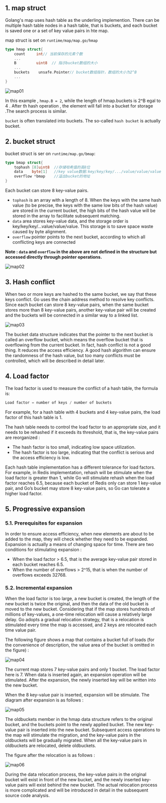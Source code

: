 ## 1. map struct

Golang's map uses hash table as the underling implemention. There can be multiple hash table nodes in a hash table, that is buckets, and each bucket is saved one or a set of key value pairs in hte map.

map struct is set on `runtime/map/map.go/hmap`

```go
type hmap struct{
    count     int// 当前保存的元素个数
    ...
    B         uint8  // 指示bucket数组的大小
    ...
    buckets    unsafe.Pointer// bucket数组指针，数组的大小为2^B
    ...
}
```

![map01](/home/aboubakar/go/src/Learning/golang/img/map01.jpg)

In this example , `hmap.B = 2`, while the length of hmap.buckets is 2^B egal to 4 . After th hash operation , the element will fall into a bucket for storage .The search process is similar. 

`bucket` is often translated into buckets. The so-called `hash bucket` is actually bucket.



## 2. bucket struct

bucket struct is ser on `runtime/map.go/bmap`:

```go
type bmap struct{
    tophash [8]uint8  //存储哈希值的高8位
    data    byte[1]   //key value数据:key/key/key/.../value/value/value...
    overflow *bmap    //溢出bucket的地址
}
```

Each bucket can store 8 key-value pairs.

- `tophash` is an array with a length of 8. When the keys with the same hash value (to be precise, the keys with the same low bits of the hash value) are stored in the current bucket, the high bits of the hash value will be stored in the array to facilitate subsequent matching.
- `data` area stores key-value data, and the storage order is key/key/key/...value/value/value. This storage is to save space waste caused by byte alignment.
- `overflow` pointer points to the next bucket, according to which all conflicting keys are connected

**Note : `data` and `overflow` in the above are not defined in the structure but accessed directly through pointer operations.**

![map02](/home/aboubakar/go/src/Learning/golang/img/map02.jpg)

## 3. Hash conflict

When two or more keys are hashed to the same bucket, we say that these keys conflict. Go uses the chain address method to resolve key conflicts. Since each bucket can store 8 key-value pairs, when the same bucket stores more than 8 key-value pairs, another key-value pair will be created and the buckets will be connected in a similar way to a linked list.

![map03](/home/aboubakar/go/src/Learning/golang/img/map03.jpg)



The bucket data structure indicates that the pointer to the next bucket is called an overflow bucket, which means the overflow bucket that is overflowing from the current bucket. In fact, hash conflict is not a good thing. It reduces the access efficiency. A good hash algorithm can ensure the randomness of the hash value, but too many conflicts must be controlled, which will be described in detail later.



## 4. Load factor

The load factor is used to measure the conflict of a hash table, the formula is:

```go
Load factor = number of keys / number of buckets
```

For example, for a hash table with 4 buckets and 4 key-value pairs, the load factor of this hash table is 1.

The hash table needs to control the load factor to an appropriate size, and it needs to be rehashed if it exceeds its threshold, that is, the key-value pairs are reorganized :

- The hash factor is too small, indicating low space utilization.
- The hash factor is too large, indicating that the conflict is serious and the access efficiency is low.

Each hash table implementation has a different tolerance for load factors. For example, in Redis implementation, rehash will be stimulate when the load factor is greater than 1, while Go will stimulate rehash when the load factor reaches 6.5, because each bucket of Redis only can store 1 key-value pair, and Go’s bucket may store 8 key-value pairs, so Go can tolerate a higher load factor.

## 5. Progressive expansion

### 5.1. Prerequisites for expansion

In order to ensure access efficiency, when new elements are about to be added to the map, they will check whether they need to be expanded. Expansion is actually a means of changing space for time. There are two conditions for stimulating expansion :

- When the load factor > 6.5, that is the average key-value pair stored in each bucket reaches 6.5.
- When the number of overflows > 2^15, that is when the number of overflows exceeds 32768.

### 5.2. Incremental expansion

When the load factor is too large, a new bucket is created, the length of the new bucket is twice the original, and then the data of the old bucket is moved to the new bucket. Considering that if the map stores hundreds of millions of key-values, a one-time relocation will cause a relatively large delay. Go adopts a gradual relocation strategy, that is a relocation is stimulated every time the map is accessed, and 2 keys are relocated each time value pair.

The following figure shows a map that contains a bucket full of loads (for the convenience of description, the value area of the bucket is omitted in the figure) :



![map04](/home/aboubakar/go/src/Learning/golang/img/map04.jpg)

The current map stores 7 key-value pairs and only 1 bucket. The load factor here is 7. When data is inserted again, an expansion operation will be stimulated. After the expansion, the newly inserted key will be written into the new bucket.

When the 8 key-value pair is inserted, expansion will be stimulate. The diagram after expansion is as follows :



![map05](/home/aboubakar/go/src/Learning/golang/img/map05.jpg)

The oldbuckets member in the hmap data structure refers to the original bucket, and the buckets point to the newly applied bucket. The new key-value pair is inserted into the new bucket. Subsequent access operations to the map will stimulate the migration, and the key-value pairs in the oldbuckets will be gradually migrated. When all the key-value pairs in oldbuckets are relocated, delete oldbuckets.

The figure after the relocation is as follows :

![map06](/home/aboubakar/go/src/Learning/golang/img/map06.jpg)

During the data relocation process, the key-value pairs in the original bucket will exist in front of the new bucket, and the newly inserted key-value pairs will exist behind the new bucket. The actual relocation process is more complicated and will be introduced in detail in the subsequent source code analysis.

